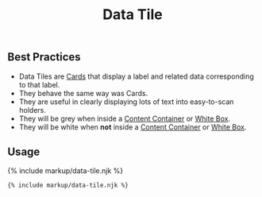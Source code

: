﻿---
title: Data Tile
summary: Data Tiles group related information about a category. 
tags: data tile, group, information
layout: guide
eleventyNavigation:
  key: Data Tile
  parent: Components
  order: 155
  excerpt: Data Tiles group related information about a category.
  img: /img/illustrations/illus-data-tiles.svg
---
 
## Best Practices

- Data Tiles are [Cards](/components/card) that display a label and related data corresponding to that label. 
- They behave the same way was Cards.
- They are useful in clearly displaying lots of text into easy-to-scan holders.
- They will be grey when inside a [Content Container](/components/boxes/#content-container) or [White Box](/components/boxes/#white-box).
- They will be white when **not** inside a [Content Container](/components/boxes/#content-container) or [White Box](/components/boxes/#white-box).

## Usage

{% include markup/data-tile.njk %}
```html
{% include markup/data-tile.njk %}
```
